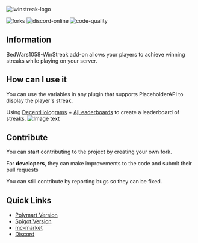 ![Iwinstreak-logo](https://i.imgur.com/XPBkZkm.png)

![forks](https://img.shields.io/github/forks/reussy/BedWars1058-WinStreak?color=yellow&style=for-the-badge&logo=github) ![discord-online](https://img.shields.io/discord/871270710214000681?color=blue&logo=discord&label=DISCORD&style=for-the-badge) ![code-quality](https://img.shields.io/codacy/grade/1e1dc3fdb98c43a796424b2c4ed71e98?style=for-the-badge&logo=codacy)

## Information
BedWars1058-WinStreak add-on allows your players to achieve winning streaks while playing on your server.

## How can I use it
You can use the variables in any plugin that supports PlaceholderAPI to display the player's streak.

Using [DecentHolograms][decent-holograms] + [AjLeaderboards][ajleaderboards] to create a leaderboard of streaks.
![Image text](https://i.imgur.com/tz0IGkO.png)
## Contribute
You can start contributing to the project by creating your own fork.

For **developers**, they can make improvements to the code and submit their pull requests

You can still contribute by reporting bugs so they can be fixed.

## Quick Links
-   [Polymart Version][polymart]
-   [Spigot Version][spigot]
-   [mc-market][mc-market]
-   [Discord][discord]

[polymart]: https://polymart.org/resource/winstreak-bedwars1058-add-on.1871
[spigot]: https://www.spigotmc.org/resources/bedwars1058-winstreak-addon-sqlite-mysql.97509/
[mc-market]: https://www.mc-market.org/resources/24131/
[discord]: https://discord.gg/nx7E9vecWp
[decent-holograms]: https://www.spigotmc.org/resources/decent-holograms-1-8-1-18-2-papi-support-no-dependencies.96927/
[ajleaderboards]: https://www.spigotmc.org/resources/ajleaderboards.85548/
